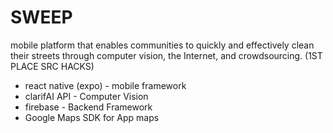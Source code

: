 
# SWEEP
mobile platform that enables communities to quickly and effectively clean their streets through computer vision, the Internet, and crowdsourcing. (1ST PLACE SRC HACKS)
- react native (expo) - mobile framework
- clarifAI API - Computer Vision
- firebase - Backend Framework
- Google Maps SDK for App maps
